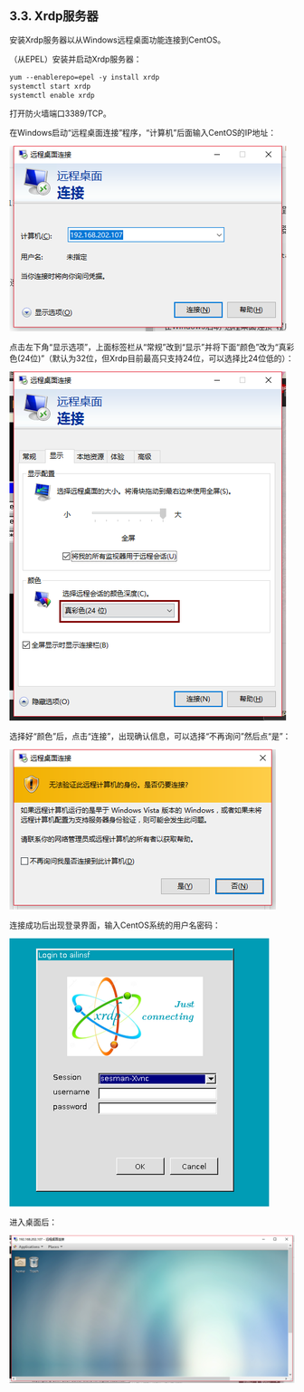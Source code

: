 ## 3.3. Xrdp服务器

安装Xrdp服务器以从Windows远程桌面功能连接到CentOS。

（从EPEL）安装并启动Xrdp服务器：

```
yum --enablerepo=epel -y install xrdp
systemctl start xrdp
systemctl enable xrdp
```

打开防火墙端口3389/TCP。

在Windows启动“远程桌面连接”程序，“计算机”后面输入CentOS的IP地址：

![xrdp-start-win-rdp](../Contents/xrdp-start-win-rdp.png)

点击左下角“显示选项”，上面标签栏从“常规”改到“显示”并将下面“颜色”改为“真彩色(24位)”（默认为32位，但Xrdp目前最高只支持24位，可以选择比24位低的）：

![xrdp-win-rdp-config](../Contents/xrdp-win-rdp-config.png)

选择好“颜色”后，点击“连接”，出现确认信息，可以选择“不再询问”然后点“是”：

![xrdp-connect](../Contents/xrdp-connect.png)

连接成功后出现登录界面，输入CentOS系统的用户名密码：

![xrdp-login](../Contents/xrdp-login.png)

进入桌面后：

![xrdp-desktop](../Contents/xrdp-desktop.png)




















